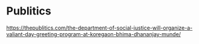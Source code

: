 # Publitics
https://thepublitics.com/the-department-of-social-justice-will-organize-a-valiant-day-greeting-program-at-koregaon-bhima-dhananjay-munde/
